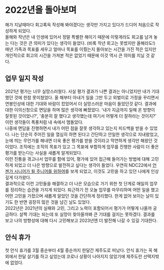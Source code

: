 # 2022년을 돌아보며  

해가 지날때마다 회고록윽 작성해 봐야겠다는 생각만 가지고 있다가 드디어 처음으로 작성하게 되었다.  
올해와 작년은 내 인생에 있어서 정말 특별한 해이기 때문에 이렇게라도 회고를 남겨 놓는 다는 것은 큰 의미가 있다는 생각이 들었다. (비록 작년 회고는 못썼지만 올해라도!)  
매년 가족과 목표를 세우고 얼마나 목표를 이뤘는지 돌아보는 시간을 가진 적은 있지만 개인적으로 회고의 시간을 가져본 적은 없었기 때문에 이것 역시 큰 의미를 지닐 것 같다.  

## 업무 일지 작성  

2021년 평가는 너무 실망스러웠다.
사실 평가 결과가 나쁜 결과는 아니었지만 내가 기대했던 것에 한참 못미쳤었다. 올 해부터 아내가 일을 그만 두고 외벌이로 가정을 꾸리면서 연봉인상에 대한 기대와 바람이 컸었어서 더 실망스러운 마음이 들었던것 같다. 결과에 대한 이의신청으로 면담을 하며 많은 생각에 빠졌었다. '내가 지금까지 일해 온 방향이 잘못된 것이었나?', '충분히 잘 했다고 생각했는데 여기서 어떻게 더 잘하라는 것이지?' 이런 생각들이 폭풍처럼 내 속에서 맴돌았다.  
나중에 면담을 진행하면서 내가 어떤 점을 잘못 생각하고 있는지 피드백을 받을 수 있었다. 나는 단순히 주어진 일을 열심히 하면 된다고 간단하고 안일한 생각으로 지내왔었고, 눈에 띄는 무언가를 해내면 더욱 좋은 평가를 받을 것이라고 막연하게 생각만 해왔던 것이었다. 조직에는 조직의 목표가 있고 그 목표에 부합하게 업무를 진행한 사람이 더 좋은 평가를 받는다는 사실을 새롭게 알게되었다.  
이런 진통을 겪고나서 업무를 함에 있어, 평가에 있어 접근해 들어가는 방법에 대해 고민하게 되었고 더 나은 방향으로 발전하고 싶다는 생각이 들었다. 우연히 NDC22에서 [언젠가 시니어가 될 주니어를 위하여](../conference/%5BNDC22%5D%20%EC%96%B8%EC%A0%A0%EA%B0%80%20%EC%8B%9C%EB%8B%88%EC%96%B4%EA%B0%80%20%EB%90%A0%20%EC%A3%BC%EB%8B%88%EC%96%B4%EB%A5%BC%20%EC%9C%84%ED%95%98%EC%97%AC.md)를 보게 되었고, 이것도 고민을 하고 있던 나에게 인상깊게 다가왔다.  
결과적으로 이런 고민들을 해결하고 더 나은 모습으로 가기 위한 첫 단계로 매일의 업무를 정리하는 습관을 가지게 되었다. 퇴근하기 전 오늘 업무를 마무리하며 어떤 일을 했고 어떤 고민을 가졌으며 새롭게 알았던 것을 간단하게 정리했다. 한게 없어 보이는 날이 있기도 한 반면 굉장히 많은 것을 남긴 날도 있었다.  
2022년은 2021년의 실패와 고민, 그리고 노력이 포함되어서 평가가 어떻게 나올까 궁금하다. 살짝 기대는 되는데 또 실망이 찾아올까봐 큰 기대를 걸지는 못하겠다. 결과를 보고 나의 방향성에 대해 다시 고민해보고 2023년엔 더 발전해 나갈 수 있길 기대한다.  

## 안식 휴가  

첫 안식 휴가를 3월 중순부터 4월 중순까지 한달간 제주도로 떠났다. 안식 휴가는 꼭 해외에서 한달 살기를 하고 싶었는데 코로나 상황이 나아지지 않았기에 제주도란 선택지밖에 없었다. 